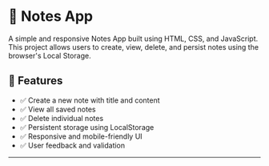 # 📝 Notes App

A simple and responsive Notes App built using HTML, CSS, and JavaScript. This project allows users to create, view, delete, and persist notes using the browser's Local Storage.

## 🚀 Features

- ✅ Create a new note with title and content
- ✅ View all saved notes
- ✅ Delete individual notes
- ✅ Persistent storage using LocalStorage
- ✅ Responsive and mobile-friendly UI
- ✅ User feedback and validation

---
